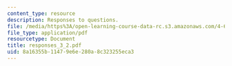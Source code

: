 ```yaml
---
content_type: resource
description: Responses to questions.
file: /media/https%3A/open-learning-course-data-rc.s3.amazonaws.com/4-645-selected-topics-in-architecture-architecture-from-1750-to-the-present-fall-2004/8a16355b11479e6e280a8c323255eca3_responses_3_2.pdf
file_type: application/pdf
resourcetype: Document
title: responses_3_2.pdf
uid: 8a16355b-1147-9e6e-280a-8c323255eca3
---
```

